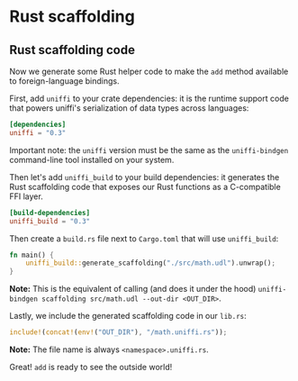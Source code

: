 # Rust scaffolding

## Rust scaffolding code

Now we generate some Rust helper code to make the `add` method available to foreign-language bindings.  

First, add `uniffi` to your crate dependencies: it is the runtime support code that powers uniffi's serialization of data types across languages:

```toml
[dependencies]
uniffi = "0.3"
```

Important note: the `uniffi` version must be the same as the `uniffi-bindgen` command-line tool installed on your system.

Then let's add `uniffi_build` to your build dependencies: it generates the Rust scaffolding code that exposes our Rust functions as a C-compatible FFI layer.

```toml
[build-dependencies]
uniffi_build = "0.3"
```

Then create a `build.rs` file next to `Cargo.toml` that will use `uniffi_build`:

```rust
fn main() {
    uniffi_build::generate_scaffolding("./src/math.udl").unwrap();
}
```

**Note:** This is the equivalent of calling (and does it under the hood) `uniffi-bindgen scaffolding src/math.udl --out-dir <OUT_DIR>`.

Lastly, we include the generated scaffolding code in our `lib.rs`:
```rust
include!(concat!(env!("OUT_DIR"), "/math.uniffi.rs"));
```
**Note:** The file name is always `<namespace>.uniffi.rs`.

Great! `add` is ready to see the outside world!
